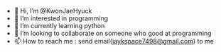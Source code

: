 - 👋 Hi, I’m @KwonJaeHyuck
- 👀 I’m interested in programming
- 🌱 I’m currently learning python
- 💞️ I’m looking to collaborate on someone who good at programming
- 📫 How to reach me : send email(jaykspace7498@gmail.com) to me
<!---
KwonJaeHyuck/KwonJaeHyuck is a ✨ special ✨ repository because its `README.md` (this file) appears on your GitHub profile.
You can click the Preview link to take a look at your changes.
--->
